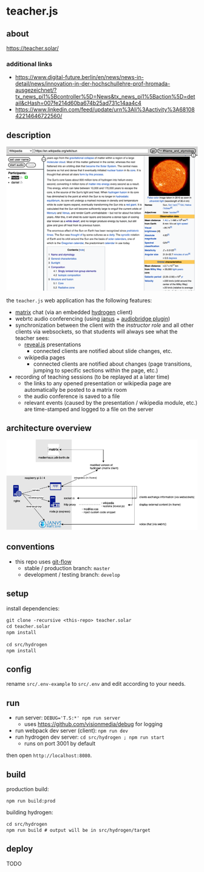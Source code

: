 # teacher.js

## about

https://teacher.solar/


### additional links

- https://www.digital-future.berlin/en/news/news-in-detail/news/innovation-in-der-hochschullehre-prof-hromada-ausgezeichnet/?tx_news_pi1%5Bcontroller%5D=News&tx_news_pi1%5Baction%5D=detail&cHash=007fe214d60ba674b25ad731c14aa4c4
- https://www.linkedin.com/feed/update/urn%3Ali%3Aactivity%3A6810842214646722560/


## description

![screenshot](./assets/screenshot.png)

the `teacher.js` web application has the following features:
- [matrix](https://matrix.org/) chat (via an embedded [hydrogen](https://github.com/vector-im/hydrogen-web) client)
- webrtc audio conferencing (using [janus](https://janus.conf.meetecho.com/) + [audiobridge plugin](https://janus.conf.meetecho.com/docs/audiobridge.html))
- synchronization between the client with the _instructor role_ and all other clients via websockets, so that students will always see what the teacher sees:
	- [reveal.js](https://revealjs.com/) presentations
		- connected clients are notified about slide changes, etc.
	- wikipedia pages
		- connected clients are notified about changes (page transitions, jumping to specific sections within the page, etc.)
- recording of teaching sessions (to be replayed at a later time)
	- the links to any opened presentation or wikipedia page are automatically be posted to a matrix room
	- the audio conference is saved to a file
	- relevant events (caused by the presentation / wikipedia module, etc.) are time-stamped and logged to a file on the server


## architecture overview

![architecture diagram](docs/architecture.png)


## conventions

- this repo uses [git-flow](https://www.atlassian.com/git/tutorials/comparing-workflows/gitflow-workflow)
	- stable / production branch: `master`
	- development / testing branch: `develop`


## setup

install dependencies:
```shell
git clone -recursive <this-repo> teacher.solar
cd teacher.solar
npm install

cd src/hydrogen
npm install
```


## config

rename `src/.env-example` to `src/.env` and edit according to your needs.


## run

- run server: `DEBUG='T.S:*' npm run server`
	- uses https://github.com/visionmedia/debug for logging
- run webpack dev server (client): `npm run dev`
- run hydrogen dev server: `cd src/hydrogen ; npm run start`
	- runs on port 3001 by default

then open `http://localhost:8080`.


## build

production build:

```shell
npm run build:prod
```

building hydrogen:

```shell
cd src/hydrogen
npm run build # output will be in src/hydrogen/target
```


## deploy

TODO
